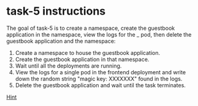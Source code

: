 # task-5 instructions

The goal of task-5 is to create a namespace, create the guestbook application in the namespace, view the logs for the _ pod, then delete the guestbook application and the namespace:

1. Create a namespace to house the guestbook application.
2. Create the guestbook application in that namespace.
3. Wait until all the deployments are running.
4. View the logs for a single pod in the frontend deployment and write down the random string "magic key: XXXXXXX" found in the logs.
5. Delete the guestbook application and wait until the task terminates.

[Hint](https://github.com/ux-studies/summer-2021/blob/main/studies/study-0/tasks/hints/task-5-hint.md)

